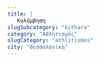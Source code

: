 ```yaml
---
title: |
   Κολύμβηση
slugSubcategory: "kithara"
category: "Αθλητισμός"
slugCategory: "athlitismos"
city: "Θεσσαλονίκη"
---
```


